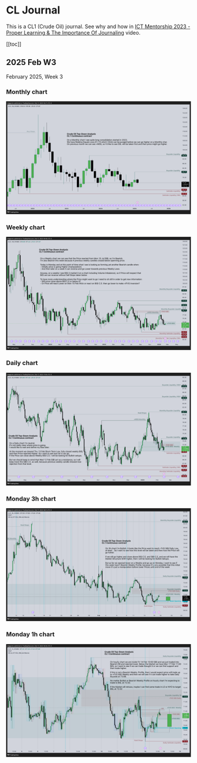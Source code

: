 # CL Journal
This is a CL1 (Crude Oil) journal. See why and how in
[ICT Mentorship 2023 - Proper Learning & The Importance Of Journaling](https://youtu.be/FQqwmDJOtxk) video.

<!-- nvm install --default 20.9.0 ; bun dev -->

[[toc]]

## 2025 Feb W3
February 2025, Week 3
### Monthly chart
![2025-02-17: Monthly chart](images/2025-02-17/2025-02-17-M.png)
### Weekly chart
![2025-02-17: Weekly chart](images/2025-02-17/2025-02-17-W.png)
### Daily chart
![2025-02-17: Daily chart](images/2025-02-17/2025-02-17-D.png)
### Monday 3h chart
![2025-02-17: Monday 3h chart](images/2025-02-17/2025-02-17-3h.png)
### Monday 1h chart
![2025-02-17: Monday 1h chart](images/2025-02-17/2025-02-17-1h.png)
